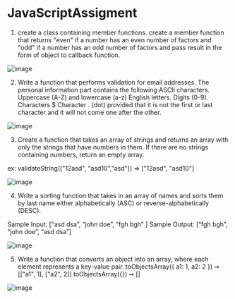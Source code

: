 # JavaScriptAssigment

1) create a class containing member functions. create a member function that returns "even" if a number has an even number of factors and "odd" if a number has an odd number of factors and pass result in the form of object to callback function.

![image](https://user-images.githubusercontent.com/116061081/196602503-7c5d6273-0ced-4239-afb8-4d0809e8ec94.png)

2) Write a function that performs validation for email addresses. The personal information part contains the following ASCII characters.
Uppercase (A-Z) and lowercase (a-z) English letters.
Digits (0-9).
Characters $
Character . (dot) provided that it is not the first or last character and it will not come one after the other.

![image](https://user-images.githubusercontent.com/116061081/196603857-b77c839e-b9ff-4cc7-a22f-2446cc6e4efe.png)

3) Create a function that takes an array of strings and returns an array with only the strings that have numbers in them. If there are no strings containing numbers, return an empty array.

ex: validateString(["12asd", "asd10","asd"]) => ["12asd", "asd10"]

![image](https://user-images.githubusercontent.com/116061081/196608794-f64d2510-94c0-47e1-9f3d-1f4074f1e61f.png)

4) Write a sorting function that takes in an array of names and sorts them by last name either alphabetically (ASC) or reverse-alphabetically (DESC).

Sample Input: [“asd dsa”, “john doe”, “fgh bgh” ]
Sample Output:  [“fgh bgh”, “john doe”, “asd dsa”]

![image](https://user-images.githubusercontent.com/116061081/196613446-ae18024d-efd6-4a4a-91cd-220e885b885b.png)

5) Write a function that converts an object into an array, where each element represents a key-value pair.
toObjectsArray({ a1: 1, a2: 2 }) ➞ [["a1", 1], ["a2", 2]]
toObjectsArray({}) ➞ []

![image](https://user-images.githubusercontent.com/116061081/196616774-32128c4f-c77c-4cf1-95cb-9b9492c64075.png)

